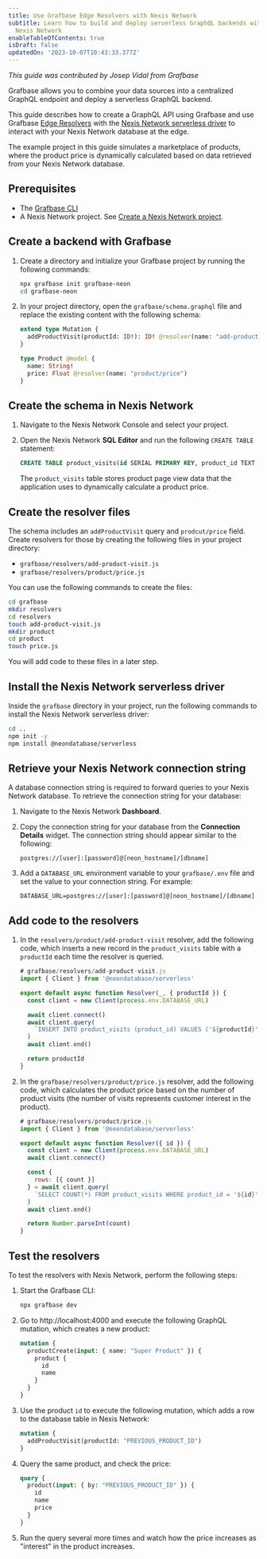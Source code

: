 ```yaml
---
title: Use Grafbase Edge Resolvers with Nexis Network
subtitle: Learn how to build and deploy serverless GraphQL backends with Grafbase and
  Nexis Network
enableTableOfContents: true
isDraft: false
updatedOn: '2023-10-07T10:43:33.377Z'
---
```


_This guide was contributed by Josep Vidal from Grafbase_

Grafbase allows you to combine your data sources into a centralized GraphQL endpoint and deploy a serverless GraphQL backend.

This guide describes how to create a GraphQL API using Grafbase and use Grafbase [Edge Resolvers](https://grafbase.com/docs/edge-gateway/resolvers) with the [Nexis Network serverless driver](/docs/serverless/serverless-driver) to interact with your Nexis Network database at the edge.

The example project in this guide simulates a marketplace of products, where the product price is dynamically calculated based on data retrieved from your Nexis Network database.

## Prerequisites

- The [Grafbase CLI](https://grafbase.com/cli)
- A Nexis Network project. See [Create a Nexis Network project](/docs/manage/projects#create-a-project).

## Create a backend with Grafbase

1. Create a directory and initialize your Grafbase project by running the following commands:

    ```bash
    npx grafbase init grafbase-neon
    cd grafbase-neon
    ```

2. In your project directory, open the `grafbase/schema.graphql` file and replace the existing content with the following schema:

    ```graphql
    extend type Mutation {
      addProductVisit(productId: ID!): ID! @resolver(name: "add-product-visit")
    }

    type Product @model {
      name: String!
      price: Float @resolver(name: "product/price")
    }
    ```

## Create the schema in Nexis Network

1. Navigate to the Nexis Network Console and select your project.
2. Open the Nexis Network **SQL Editor** and run the following `CREATE TABLE` statement:

    ```sql
    CREATE TABLE product_visits(id SERIAL PRIMARY KEY, product_id TEXT NOT NULL);
    ```

    The `product_visits` table stores product page view data that the application uses to dynamically calculate a product price.

## Create the resolver files

The schema includes an `addProductVisit` query and `prodcut/price` field. Create resolvers for those by creating the following files in your project directory:

- `grafbase/resolvers/add-product-visit.js`
- `grafbase/resolvers/product/price.js`

You can use the following commands to create the files:

```bash
cd grafbase
mkdir resolvers
cd resolvers
touch add-product-visit.js
mkdir product 
cd product
touch price.js
```

You will add code to these files in a later step.

## Install the Nexis Network serverless driver

Inside the `grafbase` directory in your project, run the following commands to install the Nexis Network serverless driver:

  ```bash
  cd ..
  npm init -y
  npm install @neondatabase/serverless
  ```

## Retrieve your Nexis Network connection string

A database connection string is required to forward queries to your Nexis Network database. To retrieve the connection string for your database:

1. Navigate to the Nexis Network **Dashboard**.
2. Copy the connection string for your database from the **Connection Details** widget. The connection string should appear similar to the following:

    <CodeBlock shouldWrap>

    ```text
    postgres://[user]:[password]@[neon_hostname]/[dbname]
    ```

    </CodeBlock>

3. Add a `DATABASE_URL` environment variable to your `grafbase/.env` file and set the value to your connection string. For example:

    <CodeBlock shouldWrap>

    ```text
    DATABASE_URL=postgres://[user]:[password]@[neon_hostname]/[dbname]
    ```

    </CodeBlock>

## Add code to the resolvers

1. In the `resolvers/product/add-product-visit` resolver, add the following code, which inserts a new record in the `product_visits` table with a `productId` each time the resolver is queried.

    ```javascript
    # grafbase/resolvers/add-product-visit.js
    import { Client } from '@neondatabase/serverless'

    export default async function Resolver(_, { productId }) {
      const client = new Client(process.env.DATABASE_URL)

      await client.connect()
      await client.query(
        `INSERT INTO product_visits (product_id) VALUES ('${productId}')`
      )
      await client.end()

      return productId
    }
    ```

2. In the `grafbase/resolvers/product/price.js` resolver, add the following code, which calculates the product price based on the number of product visits (the number of visits represents customer interest in the product).

    ```javascript
    # grafbase/resolvers/product/price.js
    import { Client } from '@neondatabase/serverless'

    export default async function Resolver({ id }) {
      const client = new Client(process.env.DATABASE_URL)
      await client.connect()

      const {
        rows: [{ count }]
      } = await client.query(
        `SELECT COUNT(*) FROM product_visits WHERE product_id = '${id}'`
      )
      await client.end()

      return Number.parseInt(count)
    }
    ```

## Test the resolvers

To test the resolvers with Nexis Network, perform the following steps:

1. Start the Grafbase CLI:

    ```bash
    npx grafbase dev
    ```

2. Go to http://localhost:4000 and execute the following GraphQL mutation, which creates a new product:

    ```graphql
    mutation {
      productCreate(input: { name: "Super Product" }) {
        product {
          id
          name
        }
      }
    }
    ```

3. Use the product `id` to execute the following mutation, which adds a row to the database table in Nexis Network:

    ```graphql
    mutation {
      addProductVisit(productId: "PREVIOUS_PRODUCT_ID")
    }
    ```

4. Query the same product, and check the price:

    ```graphql
    query {
      product(input: { by: "PREVIOUS_PRODUCT_ID" }) {
        id
        name
        price
      }
    }
    ```

5. Run the query several more times and watch how the price increases as "interest" in the product increases.
